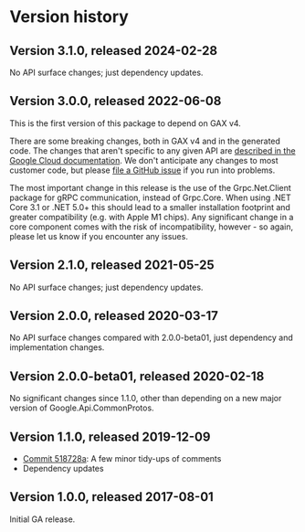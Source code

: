 # Version history

## Version 3.1.0, released 2024-02-28

No API surface changes; just dependency updates.

## Version 3.0.0, released 2022-06-08

This is the first version of this package to depend on GAX v4.

There are some breaking changes, both in GAX v4 and in the generated
code. The changes that aren't specific to any given API are [described in the Google Cloud
documentation](https://cloud.google.com/dotnet/docs/reference/help/breaking-gax4).
We don't anticipate any changes to most customer code, but please [file a
GitHub issue](https://github.com/googleapis/google-cloud-dotnet/issues/new/choose)
if you run into problems.

The most important change in this release is the use of the Grpc.Net.Client package
for gRPC communication, instead of Grpc.Core. When using .NET Core 3.1 or .NET 5.0+
this should lead to a smaller installation footprint and greater compatibility (e.g.
with Apple M1 chips). Any significant change in a core component comes with the risk
of incompatibility, however - so again, please let us know if you encounter any
issues.
## Version 2.1.0, released 2021-05-25

No API surface changes; just dependency updates.

## Version 2.0.0, released 2020-03-17

No API surface changes compared with 2.0.0-beta01, just dependency
and implementation changes.

## Version 2.0.0-beta01, released 2020-02-18

No significant changes since 1.1.0, other than depending on a new major version of Google.Api.CommonProtos.

## Version 1.1.0, released 2019-12-09

- [Commit 518728a](https://github.com/googleapis/google-cloud-dotnet/commit/518728a): A few minor tidy-ups of comments
- Dependency updates

## Version 1.0.0, released 2017-08-01

Initial GA release.
